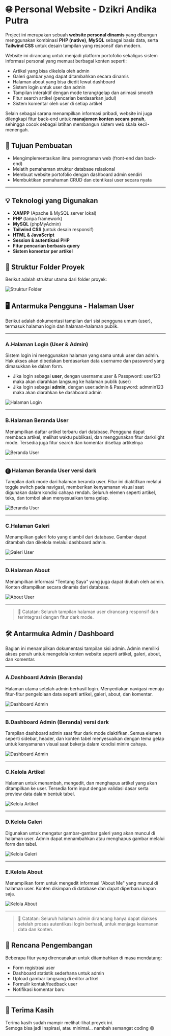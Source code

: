 # 🌐 Personal Website - Dzikri Andika Putra

Project ini merupakan sebuah **website personal dinamis** yang dibangun menggunakan kombinasi **PHP (native)**, **MySQL** sebagai basis data, serta **Tailwind CSS** untuk desain tampilan yang responsif dan modern.

Website ini dirancang untuk menjadi platform portofolio sekaligus sistem informasi personal yang memuat berbagai konten seperti:

- Artikel yang bisa dikelola oleh admin
- Galeri gambar yang dapat ditambahkan secara dinamis
- Halaman about yang bisa diedit lewat dashboard
- Sistem login untuk user dan admin
- Tampilan interaktif dengan mode terang/gelap dan animasi smooth
- Fitur search artikel (pencarian berdasarkan judul)
- Sistem komentar oleh user di setiap artikel

Selain sebagai sarana menampilkan informasi pribadi, website ini juga dilengkapi fitur back-end untuk **manajemen konten secara penuh**, sehingga cocok sebagai latihan membangun sistem web skala kecil-menengah.

## 🎯 Tujuan Pembuatan

- Mengimplementasikan ilmu pemrograman web (front-end dan back-end)
- Melatih pemahaman struktur database relasional
- Membuat website portofolio dengan dashboard admin sendiri
- Membuktikan pemahaman CRUD dan otentikasi user secara nyata

---
## 💡 Teknologi yang Digunakan

- **XAMPP** (Apache & MySQL server lokal)
- **PHP** (tanpa framework)
- **MySQL** (phpMyAdmin)
- **Tailwind CSS** (untuk desain responsif)
- **HTML & JavaScript**
- **Session & autentikasi PHP**
- **Fitur pencarian berbasis query**
- **Sistem komentar per artikel**

## 📁 Struktur Folder Proyek

Berikut adalah struktur utama dari folder proyek:

![Struktur Folder](https://github.com/Dzikriapap/dzikri-personal-website/blob/main/personal_web/assets/screenshots/struktur-folder.jpeg?raw=true)

## 🖥️ Antarmuka Pengguna - Halaman User

Berikut adalah dokumentasi tampilan dari sisi pengguna umum (user), termasuk halaman login dan halaman-halaman publik.

---

### A.Halaman Login (User & Admin)

Sistem login ini menggunakan halaman yang sama untuk user dan admin. Hak akses akan dibedakan berdasarkan data username dan password yang dimasukkan ke dalam form.

- Jika login sebagai **user**, dengan username:user & Passpword: user123 maka akan diarahkan langsung ke halaman publik (user)
- Jika login sebagai **admin**, dengan user:admin & Passpword: admmin123 maka akan diarahkan ke dashboard admin

![Halaman Login](https://github.com/Dzikriapap/dzikri-personal-website/blob/main/personal_web/assets/screenshots/halaman-login-user-admin.png?raw=true)

---

### B.Halaman Beranda User

Menampilkan daftar artikel terbaru dari database. Pengguna dapat membaca artikel, melihat waktu publikasi, dan menggunakan fitur dark/light mode. Tersedia juga fitur search dan komentar disetiap artikelnya

![Beranda User](https://github.com/Dzikriapap/dzikri-personal-website/blob/main/personal_web/assets/screenshots/beranda-user.png?raw=true)

---

### 🅑 Halaman Beranda User versi dark

Tampilan dark mode dari halaman beranda user. Fitur ini diaktifkan melalui toggle switch pada navigasi, memberikan kenyamanan visual saat digunakan dalam kondisi cahaya rendah. Seluruh elemen seperti artikel, teks, dan tombol akan menyesuaikan tema gelap.

![Beranda User](https://github.com/Dzikriapap/dzikri-personal-website/blob/main/personal_web/assets/screenshots/beranda-user-versi-dark.png?raw=true)

---


### C.Halaman Galeri

Menampilkan galeri foto yang diambil dari database. Gambar dapat ditambah dan dikelola melalui dashboard admin.

![Galeri User](https://github.com/Dzikriapap/dzikri-personal-website/blob/main/personal_web/assets/screenshots/galery-user.png?raw=true)

---

### D.Halaman About

Menampilkan informasi "Tentang Saya" yang juga dapat diubah oleh admin. Konten ditampilkan secara dinamis dari database.

![About User](https://github.com/Dzikriapap/dzikri-personal-website/blob/main/personal_web/assets/screenshots/about-user.png?raw=true)

---
> 📌 Catatan: Seluruh tampilan halaman user dirancang responsif dan terintegrasi dengan fitur dark mode.

## 🛠️ Antarmuka Admin / Dashboard

Bagian ini menampilkan dokumentasi tampilan sisi admin. Admin memiliki akses penuh untuk mengelola konten website seperti artikel, galeri, about, dan komentar.

---

### A.Dashboard Admin (Beranda)

Halaman utama setelah admin berhasil login. Menyediakan navigasi menuju fitur-fitur pengelolaan data seperti artikel, galeri, about, dan komentar.

![Dashboard Admin](https://github.com/Dzikriapap/dzikri-personal-website/blob/main/personal_web/assets/screenshots/beranda-admin.png?raw=true)

---

### B.Dashboard Admin (Beranda) versi dark

Tampilan dashboard admin saat fitur dark mode diaktifkan. Semua elemen seperti sidebar, header, dan konten tabel menyesuaikan dengan tema gelap untuk kenyamanan visual saat bekerja dalam kondisi minim cahaya.

![Dashboard Admin](https://github.com/Dzikriapap/dzikri-personal-website/blob/main/personal_web/assets/screenshots/beranda-admin-versi-dark.png?raw=true)

---

### C.Kelola Artikel

Halaman untuk menambah, mengedit, dan menghapus artikel yang akan ditampilkan ke user. Tersedia form input dengan validasi dasar serta preview data dalam bentuk tabel.

![Kelola Artikel](https://github.com/Dzikriapap/dzikri-personal-website/blob/main/personal_web/assets/screenshots/kelola-artikel-admin.png?raw=true)

---

### D.Kelola Galeri

Digunakan untuk mengatur gambar-gambar galeri yang akan muncul di halaman user. Admin dapat menambahkan atau menghapus gambar melalui form dan tabel.

![Kelola Galeri](https://github.com/Dzikriapap/dzikri-personal-website/blob/main/personal_web/assets/screenshots/kelola-galery-admin.png?raw=true)

---

### E.Kelola About

Menampilkan form untuk mengedit informasi "About Me" yang muncul di halaman user. Konten disimpan di database dan dapat diperbarui kapan saja.

![Kelola About](https://github.com/Dzikriapap/dzikri-personal-website/blob/main/personal_web/assets/screenshots/kelola-about-admin.png?raw=true)

---

> 📌 Catatan: Seluruh halaman admin dirancang hanya dapat diakses setelah proses autentikasi login berhasil, untuk menjaga keamanan data dan konten.

## 🔧 Rencana Pengembangan

Beberapa fitur yang direncanakan untuk ditambahkan di masa mendatang:

- Form registrasi user
- Dashboard statistik sederhana untuk admin
- Upload gambar langsung di editor artikel
- Formulir kontak/feedback user
- Notifikasi komentar baru

---

## 🚀 Terima Kasih

Terima kasih sudah mampir melihat-lihat proyek ini.  
Semoga bisa jadi inspirasi, atau minimal… nambah semangat coding 😄






